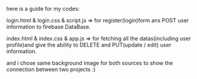 here is a guide for my codes:

login.html & login.css & script.js => for register(login)form ans POST user information to firebase DataBase.

index.html & index.css & app.js => for fetching all the datas(including user profile)and give the ability to DELETE and PUT(update / edit) user information.

and i chose same background image for both sources to show the connection between two projects :)
